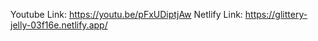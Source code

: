 Youtube Link: https://youtu.be/pFxUDiptjAw
Netlify Link: https://glittery-jelly-03f16e.netlify.app/
